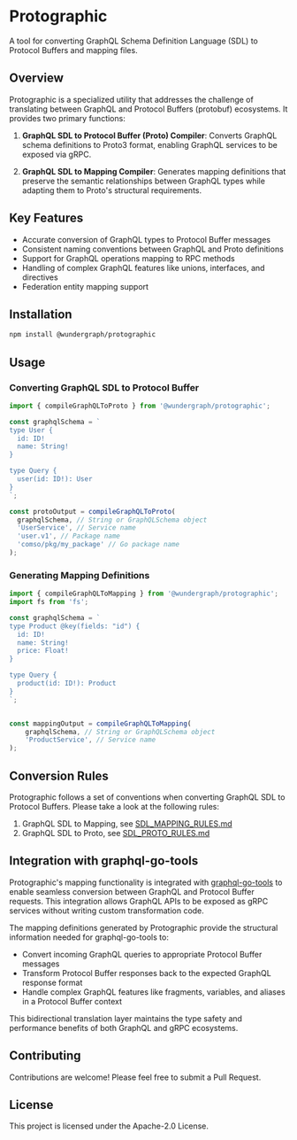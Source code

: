 # Protographic

A tool for converting GraphQL Schema Definition Language (SDL) to Protocol Buffers and mapping files.

## Overview

Protographic is a specialized utility that addresses the challenge of translating between GraphQL and Protocol Buffers (protobuf) ecosystems. It provides two primary functions:

1. **GraphQL SDL to Protocol Buffer (Proto) Compiler**: Converts GraphQL schema definitions to Proto3 format, enabling GraphQL services to be exposed via gRPC.

2. **GraphQL SDL to Mapping Compiler**: Generates mapping definitions that preserve the semantic relationships between GraphQL types while adapting them to Proto's structural requirements.

## Key Features

- Accurate conversion of GraphQL types to Protocol Buffer messages
- Consistent naming conventions between GraphQL and Proto definitions
- Support for GraphQL operations mapping to RPC methods
- Handling of complex GraphQL features like unions, interfaces, and directives
- Federation entity mapping support

## Installation

```bash
npm install @wundergraph/protographic
```

## Usage

### Converting GraphQL SDL to Protocol Buffer

```typescript
import { compileGraphQLToProto } from '@wundergraph/protographic';

const graphqlSchema = `
type User {
  id: ID!
  name: String!
}

type Query {
  user(id: ID!): User
}
`;

const protoOutput = compileGraphQLToProto(
  graphqlSchema, // String or GraphQLSchema object
  'UserService', // Service name
  'user.v1', // Package name
  'comso/pkg/my_package' // Go package name 
);
```

### Generating Mapping Definitions

```typescript
import { compileGraphQLToMapping } from '@wundergraph/protographic';
import fs from 'fs';

const graphqlSchema = `
type Product @key(fields: "id") {
  id: ID!
  name: String!
  price: Float!
}

type Query {
  product(id: ID!): Product
}
`;


const mappingOutput = compileGraphQLToMapping(
    graphqlSchema, // String or GraphQLSchema object
    'ProductService', // Service name
);
```

## Conversion Rules

Protographic follows a set of conventions when converting GraphQL SDL to Protocol Buffers. Please take a look at the following rules:

1. GraphQL SDL to Mapping, see [SDL_MAPPING_RULES.md](SDL_MAPPING_RULES.md)
2. GraphQL SDL to Proto, see [SDL_PROTO_RULES.md](SDL_PROTO_RULES.md)

## Integration with graphql-go-tools

Protographic's mapping functionality is integrated with [graphql-go-tools](https://github.com/wundergraph/graphql-go-tools) to enable seamless conversion between GraphQL and Protocol Buffer requests. This integration allows GraphQL APIs to be exposed as gRPC services without writing custom transformation code.

The mapping definitions generated by Protographic provide the structural information needed for graphql-go-tools to:
- Convert incoming GraphQL queries to appropriate Protocol Buffer messages
- Transform Protocol Buffer responses back to the expected GraphQL response format
- Handle complex GraphQL features like fragments, variables, and aliases in a Protocol Buffer context

This bidirectional translation layer maintains the type safety and performance benefits of both GraphQL and gRPC ecosystems.

## Contributing

Contributions are welcome! Please feel free to submit a Pull Request.

## License

This project is licensed under the Apache-2.0 License.

